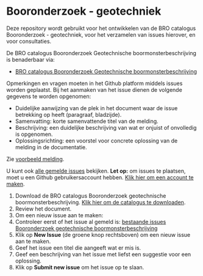 # Booronderzoek - geotechniek
Deze repository wordt gebruikt voor het ontwikkelen van de BRO catalogus Booronderzoek - geotechniek, voor het verzamelen van issues hierover, en voor consultaties. 

De BRO catalogus Booronderzoek Geotechnische boormonsterbeschrijving is benaderbaar via:
- [BRO catalogus Booronderzoek Geotechnische boormonsterbeschrijving][1]


Opmerkingen en vragen moeten in het Github platform middels issues worden geplaatst. 
Bij het aanmaken van het issue dienen de volgende gegevens te worden opgenomen:

- Duidelijke aanwijzing van de plek in het document waar de issue betrekking op heeft (paragraaf, bladzijde).
- Samenvatting: korte samenvattende titel van de melding.
- Beschrijving: een duidelijke beschrijving van wat er onjuist of onvolledig is opgenomen.
- Oplossingsrichting: een voorstel voor concrete oplossing van de melding in de documentatie.

Zie [voorbeeld melding][2].

U kunt ook [alle gemelde issues][3] bekijken.
**Let op:** om issues te plaatsen, moet u een Github gebruikersaccount hebben. [Klik hier om een account te maken][4]. 

1. Download de BRO catalogus Booronderzoek geotechnische boormonsterbeschrijving. [Klik hier om de catalogus te downloaden][1]. 
2. Review het document.
3. Om een nieuw issue aan te maken: 
4. Controleer eerst of het issue al gemeld is: [bestaande issues Booronderzoek geotechnische boormonsterbeschrijving][3]
5. Klik op **New Issue** (de groene knop rechtsboven) om een nieuw issue aan te maken.
6. Geef het issue een titel die aangeeft wat er mis is.
7. Geef een beschrijving van het issue met liefst een suggestie voor een oplossing.
8. Klik op **Submit new issue** om het issue op te slaan. 
  

[1]: https://github.com/BROprogramma/blob/gh-pages/CatalogusBooronderzoekGeotechnischeBoormonsterbeschrijvingWerkversie_1mrt2018.pdf
[2]: https://github.com/BROprogramma/BHR-GT/issues/7
[3]: https://github.com/BROprogramma/BHR-GT/issues
[4]: https://github.com/join

